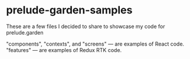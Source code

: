 # prelude-garden-samples
These are a few files I decided to share to showcase my code for prelude.garden

"components", "contexts", and "screens" — are examples of React code.
"features" — are examples of Redux RTK code.
